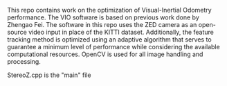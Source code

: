 This repo contains work on the optimization of Visual-Inertial Odometry performance.  The VIO software is based on previous work done by Zhengao Fei.  The software in this repo uses the ZED camera as an open-source video input in place of the KITTI dataset. Additionally, the feature tracking method is optimized using an adaptive algorithm that serves to guarantee a minimum level of performance while considering the available computational resources.  OpenCV is used for all image handling and processing.

StereoZ.cpp is the "main" file

